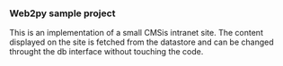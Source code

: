 ### Web2py sample project

This is an implementation of a small CMSis intranet site. The content displayed on the site is fetched from the
datastore and can be changed throught the db interface without touching the code.
